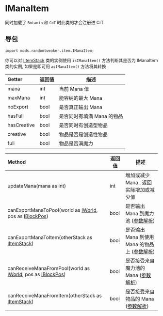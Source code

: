 # IManaItem

同时加载了 `Botania` 和 `CoT` 时此类的才会注册进 CrT

## 导包

```zenscript
import mods.randomtweaker.item.IManaItem;
```

你可以对 [IItemStack](https://docs.blamejared.com/1.12/en/Vanilla/Items/IItemStack/)
类的实例使用 `isIManaItem()` 方法判断其是否为 IManaItem 类的实例, 如果是即可用 `asIManaItem()` 方法将其转换

| Getter | 返回值 | 描述 |
| :----- | ---- | ----- |
| mana | int | 当前 Mana 值|
| maxMana | int | 能容纳的最大 Mana |
| noExport | bool | 是否真正输出 Mana |
| hasFull | bool | 是否同时有填满 Mana 的物品 |
| hasCreative | bool | 是否同时有创造型物品 |
| creative | bool | 物品是否是创造性物品 |
| full | bool | 物品是否满魔力 |

| Method | 返回值 | 描述 |
| :----- | ---- | ----- |
| updateMana(mana as int) | int | 增加或减少 Mana , 返回实际增加或减少值 |
| canExportManaToPool(world as [IWorld](https://docs.blamejared.com/1.12/en/Vanilla/World/IWorld/), pos as [IBlockPos](https://docs.blamejared.com/1.12/en/Vanilla/World/IBlockPos/)) | bool | 是否输出 Mana 到魔力池 ([参数解析](https://github.com/ikexing-cn/RandomTweaker/blob/master/wiki/zh_cn/modSupport/ContentTweaker/ManaItem/function.md#canexportmanatopool)) |
| canExportManaToItem(otherStack as [IItemStack](https://docs.blamejared.)) | bool | 是否输出 Mana 到使用 Mana 的物品上 ([参数解析](https://github.com/ikexing-cn/RandomTweaker/blob/master/wiki/zh_cn/modSupport/ContentTweaker/ManaItem/function.md#canexportmanatoitem)) |
| canReceiveManaFromPool(world as [IWorld](https://docs.blamejared.com/1.12/en/Vanilla/World/IWorld/), pos as [IBlockPos](https://docs.blamejared.com/1.12/en/Vanilla/World/IBlockPos/)) | bool | 是否接受来自魔力池的 Mana ([参数解析](https://github.com/ikexing-cn/RandomTweaker/blob/master/wiki/zh_cn/modSupport/ContentTweaker/ManaItem/function.md#canreceivemanafrompool)) |
| canReceiveManaFromItem(otherStack as [IItemStack](https://docs.blamejared.)) | bool | 是否接受来自物品的 Mana ([参数解析](https://github.com/ikexing-cn/RandomTweaker/blob/master/wiki/zh_cn/modSupport/ContentTweaker/ManaItem/function.md#canreceivemanafromitem)) |
